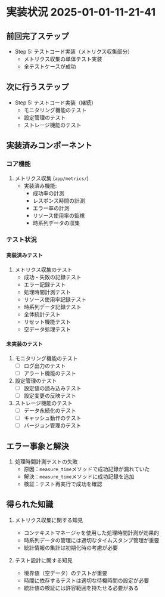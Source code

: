 # 実装状況 2025-01-01-11-21-41

## 前回完了ステップ
- Step 5: テストコード実装（メトリクス収集部分）
  - メトリクス収集の単体テスト実装
  - 全テストケースが成功

## 次に行うステップ
- Step 5: テストコード実装（継続）
  - モニタリング機能のテスト
  - 設定管理のテスト
  - ストレージ機能のテスト

## 実装済みコンポーネント

### コア機能
1. メトリクス収集 (`app/metrics/`)
   - 実装済み機能:
     - 成功率の計測
     - レスポンス時間の計測
     - エラー率の計測
     - リソース使用率の監視
     - 時系列データの収集

### テスト状況

#### 実装済みテスト
1. メトリクス収集のテスト
   - 成功・失敗の記録テスト
   - エラー記録テスト
   - 処理時間計測テスト
   - リソース使用率記録テスト
   - 時系列データ記録テスト
   - 全体統計テスト
   - リセット機能テスト
   - 空データ処理テスト

#### 未実装のテスト
1. モニタリング機能のテスト
   - [ ] ログ出力のテスト
   - [ ] アラート機能のテスト

2. 設定管理のテスト
   - [ ] 設定値の読み込みテスト
   - [ ] 設定変更の反映テスト

3. ストレージ機能のテスト
   - [ ] データ永続化のテスト
   - [ ] キャッシュ動作のテスト
   - [ ] バージョン管理のテスト

## エラー事象と解決
1. 処理時間計測テストの失敗
   - 原因：`measure_time`メソッドで成功記録が漏れていた
   - 解決：`measure_time`メソッドに成功記録を追加
   - 検証：テスト再実行で成功を確認

## 得られた知識
1. メトリクス収集に関する知見
   - コンテキストマネージャを使用した処理時間計測が効果的
   - 時系列データの管理には適切なタイムスタンプ管理が重要
   - 統計情報の集計は初期化時の考慮が必要

2. テスト設計に関する知見
   - 境界値（空データ）のテストが重要
   - 時間に依存するテストは適切な待機時間の設定が必要
   - 統計値の検証には許容範囲を持たせる必要がある 